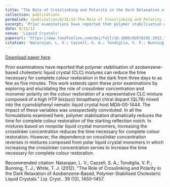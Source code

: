 ```yaml
---
title: "The Role of Crosslinking and Polarity in the Dark Relaxation of Azobenzene-Based, Polymer-Stabilised Cholesteric Liquid Crystals. "
collection: publications
permalink: /publication/8/31/12-The Role of Crosslinking and Polarity in the Dark Relaxation of Azobenzene-Based, Polymer-Stabilised Cholesteric Liquid Crystals. 
excerpt: 'Prior examinations have reported that polymer stabilisation of azobenzene-based cholesteric liquid crystal (CLC) mixtures can reduce the time necessary for complete colour restoration in the dark from three days to as few as five minutes. This work extends upon these prior examinations by exploring and elucidating the role of crosslinker concentration and monomer polarity on the colour restoration of a representative CLC mixture composed of a high HTP bis(azo) binapthanyl chiral dopant (QL76) mixed into the cyanobiphenyl nematic liquid crystal host MDA-00-1444. The impact of these variables was unexpectedly convoluted. In all the formulations examined here, polymer stabilisation dramatically reduces the time for complete colour restoration of the starting reflection notch. In mixtures based on nonpolar liquid crystal monomers, increasing the crosslinker concentration reduces the time necessary for complete colour restoration. However, the dependence on crosslinker concentration reverses in mixtures composed from polar liquid crystal monomers in which increasing the crosslinker concentration serves to increase the time necessary for complete colour restoration.'
date: 8/31/12
venue: 'Liquid Crystals'
paperurl: 'https://www.tandfonline.com/doi/full/10.1080/02678292.2012.720290'
citation: 'Natarajan, L. V.; Cazzell, S. A.; Tondiglia, V. P.; Bunning, T. J.; White, T. J. (2012). &quot;The Role of Crosslinking and Polarity in the Dark Relaxation of Azobenzene-Based, Polymer-Stabilised Cholesteric Liquid Crystals.&quot; <i>Liq. Cryst.</i>. 39 (12), 1450–1457.'
---
```


<a href='https://www.tandfonline.com/doi/full/10.1080/02678292.2012.720290'>Download paper here</a>

Prior examinations have reported that polymer stabilisation of azobenzene-based cholesteric liquid crystal (CLC) mixtures can reduce the time necessary for complete colour restoration in the dark from three days to as few as five minutes. This work extends upon these prior examinations by exploring and elucidating the role of crosslinker concentration and monomer polarity on the colour restoration of a representative CLC mixture composed of a high HTP bis(azo) binapthanyl chiral dopant (QL76) mixed into the cyanobiphenyl nematic liquid crystal host MDA-00-1444. The impact of these variables was unexpectedly convoluted. In all the formulations examined here, polymer stabilisation dramatically reduces the time for complete colour restoration of the starting reflection notch. In mixtures based on nonpolar liquid crystal monomers, increasing the crosslinker concentration reduces the time necessary for complete colour restoration. However, the dependence on crosslinker concentration reverses in mixtures composed from polar liquid crystal monomers in which increasing the crosslinker concentration serves to increase the time necessary for complete colour restoration.

Recommended citation: Natarajan, L. V.; Cazzell, S. A.; Tondiglia, V. P.; Bunning, T. J.; White, T. J. (2012). "The Role of Crosslinking and Polarity in the Dark Relaxation of Azobenzene-Based, Polymer-Stabilised Cholesteric Liquid Crystals." <i>Liq. Cryst.</i>. 39 (12), 1450–1457.